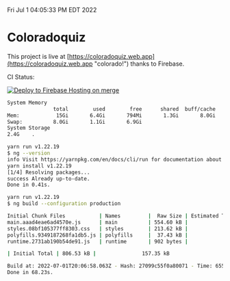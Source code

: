 Fri Jul  1 04:05:33 PM EDT 2022

# Coloradoquiz


This project is live at [https://coloradoquiz.web.app](https://coloradoquiz.web.app "colorado!") thanks to Firebase.

CI Status: 

[![Deploy to Firebase Hosting on merge](https://github.com/teamkushal/coloradoquiz/actions/workflows/firebase-hosting-merge.yml/badge.svg)](https://github.com/teamkushal/coloradoquiz/actions/workflows/firebase-hosting-merge.yml)

```bash
System Memory
               total        used        free      shared  buff/cache   available
Mem:            15Gi       6.4Gi       794Mi       1.3Gi       8.0Gi       7.1Gi
Swap:          8.0Gi       1.1Gi       6.9Gi
System Storage
2.4G	.
```
```bash
yarn run v1.22.19
$ ng --version
info Visit https://yarnpkg.com/en/docs/cli/run for documentation about this command.
yarn install v1.22.19
[1/4] Resolving packages...
success Already up-to-date.
Done in 0.41s.
```
```bash
yarn run v1.22.19
$ ng build --configuration production

Initial Chunk Files           | Names         |  Raw Size | Estimated Transfer Size
main.aaad4eae6ad4570e.js      | main          | 554.60 kB |               132.26 kB
styles.08bf105377ff8303.css   | styles        | 213.62 kB |                12.63 kB
polyfills.9349187268fa1db5.js | polyfills     |  37.43 kB |                11.96 kB
runtime.2731ab190b54de91.js   | runtime       | 902 bytes |               517 bytes

| Initial Total | 806.53 kB |               157.35 kB

Build at: 2022-07-01T20:06:58.063Z - Hash: 27099c55f0a80071 - Time: 65561ms
Done in 68.23s.
```

